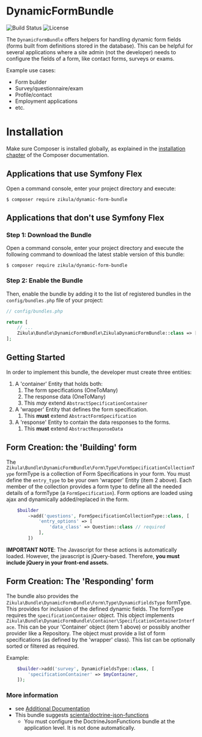 DynamicFormBundle
=================

![Build Status](https://img.shields.io/github/workflow/status/zikula/DynamicFormBundle/Symfony)
![License](https://img.shields.io/github/license/zikula/DynamicFormBundle)

The `DynamicFormBundle` offers helpers for handling dynamic form fields (forms built from definitions stored in
the database). This can be helpful for several applications where a site admin (not the developer) needs to configure
the fields of a form, like contact forms, surveys or exams.

Example use cases:
 - Form builder
 - Survey/questionnaire/exam
 - Profile/contact
 - Employment applications
 - etc.

Installation
============

Make sure Composer is installed globally, as explained in the
[installation chapter](https://getcomposer.org/doc/00-intro.md)
of the Composer documentation.

Applications that use Symfony Flex
----------------------------------

Open a command console, enter your project directory and execute:

```console
$ composer require zikula/dynamic-form-bundle
```

Applications that don't use Symfony Flex
----------------------------------------

### Step 1: Download the Bundle

Open a command console, enter your project directory and execute the
following command to download the latest stable version of this bundle:

```console
$ composer require zikula/dynamic-form-bundle
```

### Step 2: Enable the Bundle

Then, enable the bundle by adding it to the list of registered bundles
in the `config/bundles.php` file of your project:

```php
// config/bundles.php

return [
    // ...
    Zikula\Bundle\DynamicFormBundle\ZikulaDynamicFormBundle::class => ['all' => true],
];
```

Getting Started
---------------

In order to implement this bundle, the developer must create three entities:

1. A 'container' Entity that holds both:
   1. The form specifications (OneToMany)
   2. The response data (OneToMany)
   3. This _may_ extend `AbstractSpecificationContainer`
2. A 'wrapper' Entity that defines the form specification.
   1. This **must** extend `AbstractFormSpecification`
3. A 'response' Entity to contain the data responses to the forms.
   1. This **must** extend `AbstractResponseData`

Form Creation: the 'Building' form
----------------------------------

The `Zikula\Bundle\DynamicFormBundle\Form\Type\FormSpecificationCollectionType` formType is a collection of Form
Specifications in your form. You must define the `entry_type` to be your own 'wrapper' Entity (item 2 above). Each
member of the collection provides a form type to define all the needed details of a formType (a `FormSpecification`).
Form options are loaded using ajax and dynamically added/replaced in the form.

```php
    $builder
        ->add('questions', FormSpecificationCollectionType::class, [
            'entry_options' => [
                'data_class' => Question::class // required
            ],
        ])
```
**IMPORTANT NOTE**: The Javascript for these actions is automatically loaded. However, the javascript is jQuery-based.
Therefore, **you must include jQuery in your front-end assets.**

Form Creation: The 'Responding' form
------------------------------------

The bundle also provides the `Zikula\Bundle\DynamicFormBundle\Form\Type\DynamicFieldsType` formType. This
provides for inclusion of the defined dynamic fields. The formType requires the `specificationContainer` object.
This object implements `Zikula\Bundle\DynamicFormBundle\Container\SpecificationContainerInterface`. This can be your
'Container' object (item 1 above) or possibly another provider like a Repository. The object must provide a list of form
specifications (as defined by the 'wrapper' class). This list can be optionally sorted or filtered as required.

Example:

```php
    $builder->add('survey', DynamicFieldsType::class, [
        'specificationContainer' => $myContainer,
    ]);
```

### More information

 - see [Additional Documentation](docs/index.md)
 - This bundle suggests [scienta/doctrine-json-functions](https://github.com/ScientaNL/DoctrineJsonFunctions)
   - You must configure the DoctrineJsonFunctions bundle at the application level. It is not done automatically.